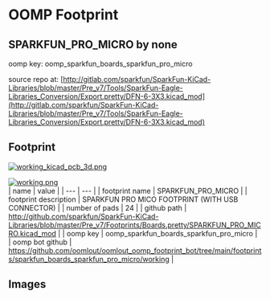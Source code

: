 # OOMP Footprint  
## SPARKFUN_PRO_MICRO  by none  
  
oomp key: oomp_sparkfun_boards_sparkfun_pro_micro  
  
source repo at: [http://gitlab.com/sparkfun/SparkFun-KiCad-Libraries/blob/master/Pre_v7/Tools/SparkFun-Eagle-Libraries_Conversion/Export.pretty/DFN-6-3X3.kicad_mod](http://gitlab.com/sparkfun/SparkFun-KiCad-Libraries/blob/master/Pre_v7/Tools/SparkFun-Eagle-Libraries_Conversion/Export.pretty/DFN-6-3X3.kicad_mod)  
## Footprint  
  
[![working_kicad_pcb_3d.png](working_kicad_pcb_3d_600.png)](working_kicad_pcb_3d.png)  
  
[![working.png](working_600.png)](working.png)  
| name | value | 
| --- | --- | 
| footprint name | SPARKFUN_PRO_MICRO | 
| footprint description | SPARKFUN PRO MICO FOOTPRINT (WITH USB CONNECTOR) | 
| number of pads | 24 | 
| github path | http://github.com/sparkfun/SparkFun-KiCad-Libraries/blob/master/Pre_v7/Footprints/Boards.pretty/SPARKFUN_PRO_MICRO.kicad_mod | 
| oomp key | oomp_sparkfun_boards_sparkfun_pro_micro | 
| oomp bot github | https://github.com/oomlout/oomlout_oomp_footprint_bot/tree/main/footprints/sparkfun_boards_sparkfun_pro_micro/working | 
## Images  
